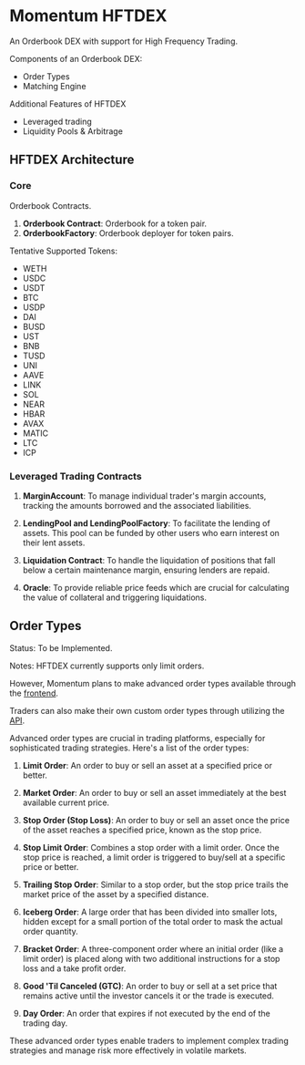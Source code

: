 # Momentum HFTDEX

An Orderbook DEX with support for High Frequency Trading.

Components of an Orderbook DEX:

* Order Types
* Matching Engine

Additional Features of HFTDEX

* Leveraged trading
* Liquidity Pools & Arbitrage

## HFTDEX Architecture

### Core

Orderbook Contracts.

1. **Orderbook Contract**: Orderbook for a token pair.
2. **OrderbookFactory**: Orderbook deployer for token pairs.

Tentative Supported Tokens:
   * WETH
   * USDC
   * USDT
   * BTC
   * USDP
   * DAI
   * BUSD
   * UST
   * BNB
   * TUSD
   * UNI
   * AAVE
   * LINK
   * SOL
   * NEAR
   * HBAR
   * AVAX
   * MATIC
   * LTC
   * ICP

### Leveraged Trading Contracts

1. **MarginAccount**: To manage individual trader's margin accounts, tracking the amounts borrowed and the associated liabilities.

2. **LendingPool and LendingPoolFactory**: To facilitate the lending of assets. This pool can be funded by other users who earn interest on their lent assets.

3. **Liquidation Contract**: To handle the liquidation of positions that fall below a certain maintenance margin, ensuring lenders are repaid.

4. **Oracle**: To provide reliable price feeds which are crucial for calculating the value of collateral and triggering liquidations.

## Order Types

Status: To be Implemented.

Notes: HFTDEX currently supports only limit orders. 

However, Momentum plans to make advanced order types available through the [frontend](https://github.com/twizzworld/hftdex-frontend). 

Traders can also make their own custom order types through utilizing the [API](https://github.com/twizzworld/hftdex-api). 

Advanced order types are crucial in trading platforms, especially for sophisticated trading strategies. Here's a list of the order types:

1. **Limit Order**: An order to buy or sell an asset at a specified price or better.

2. **Market Order**: An order to buy or sell an asset immediately at the best available current price.

3. **Stop Order (Stop Loss)**: An order to buy or sell an asset once the price of the asset reaches a specified price, known as the stop price.

4. **Stop Limit Order**: Combines a stop order with a limit order. Once the stop price is reached, a limit order is triggered to buy/sell at a specific price or better.

5. **Trailing Stop Order**: Similar to a stop order, but the stop price trails the market price of the asset by a specified distance.

6. **Iceberg Order**: A large order that has been divided into smaller lots, hidden except for a small portion of the total order to mask the actual order quantity.

7. **Bracket Order**: A three-component order where an initial order (like a limit order) is placed along with two additional instructions for a stop loss and a take profit order.

8. **Good 'Til Canceled (GTC)**: An order to buy or sell at a set price that remains active until the investor cancels it or the trade is executed.

9. **Day Order**: An order that expires if not executed by the end of the trading day.

These advanced order types enable traders to implement complex trading strategies and manage risk more effectively in volatile markets.



